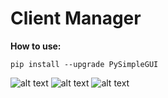 # Client Manager

**How to use:**

```pip install --upgrade PySimpleGUI```

![alt text](https://i.imgur.com/WNheZ38.png)
![alt text](hhttps://i.imgur.com/EhqPUIs.png)
![alt text](https://i.imgur.com/gFMzQwd.png)
